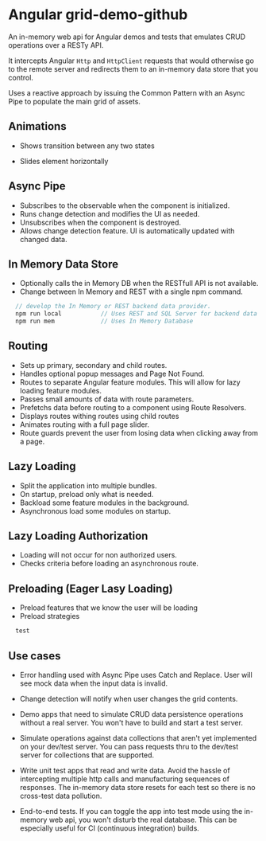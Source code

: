 # Angular grid-demo-github

An in-memory web api for Angular demos and tests that emulates CRUD operations over a RESTy API.

It intercepts Angular `Http` and `HttpClient` requests that would otherwise go to the remote server and redirects them to an in-memory data store that you control.

Uses a reactive approach by issuing the Common Pattern with an Async Pipe to populate the main grid of assets.

## Animations

* Shows transition between any two states

* Slides element horizontally

## Async Pipe

* Subscribes to the observable when the component is initialized.
* Runs change detection and modifies the UI as needed.
* Unsubscribes when the component is destroyed.
* Allows change detection feature.  UI is automatically updated with changed data.

## In Memory Data Store

* Optionally calls the in Memory DB when the RESTfull API is not available.
* Change between In Memory and REST with a single npm command.

```ts
  // develop the In Memory or REST backend data provider.
  npm run local           // Uses REST and SQL Server for backend data
  npm run mem             // Uses In Memory Database
```

## Routing

* Sets up primary, secondary and child routes.
* Handles optional popup messages and Page Not Found.
* Routes to separate Angular feature modules.  This will allow for lazy loading feature modules.
* Passes small amounts of data with route parameters.
* Prefetchs data before routing to a component using Route Resolvers.
* Displays routes withing routes using child routes
* Animates routing with a full page slider.
* Route guards prevent the user from losing data when clicking away from a page.

## Lazy Loading

* Split the application into multiple bundles.
* On startup, preload only what is needed.
* Backload some feature modules in the background.
* Asynchronous load some modules on startup.

## Lazy Loading Authorization

* Loading will not occur for non authorized users.
* Checks criteria before loading an asynchronous route.

## Preloading (Eager Lasy Loading)

* Preload features that we know the user will be loading
* Preload strategies

```ts
  test
```

## Use cases

* Error handling used with Async Pipe uses Catch and Replace. User will see mock data when the input data is invalid.
* Change detection will notify when user changes the grid contents.
* Demo apps that need to simulate CRUD data persistence operations without a real server.
You won't have to build and start a test server.

* Simulate operations against data collections that aren't yet implemented on your dev/test server. 
You can pass requests thru to the dev/test server for collections that are supported.

* Write unit test apps that read and write data.
Avoid the hassle of intercepting multiple http calls and manufacturing sequences of responses.
The in-memory data store resets for each test so there is no cross-test data pollution.

* End-to-end tests. If you can toggle the app into test mode
using the in-memory web api, you won't disturb the real database.
This can be especially useful for CI (continuous integration) builds.

